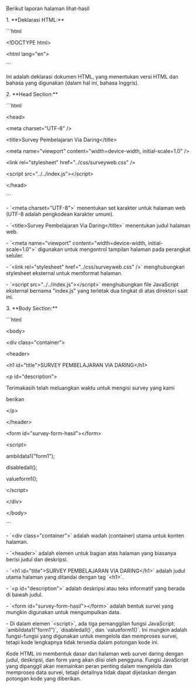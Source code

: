Berikut laporan halaman lihat-hasil

1\. \*\*Deklarasi HTML:\*\*

\`\`\`html

\<!DOCTYPE html\>

\<html lang=\"en\"\>

\`\`\`

Ini adalah deklarasi dokumen HTML, yang menentukan versi HTML dan bahasa
yang digunakan (dalam hal ini, bahasa Inggris).

2\. \*\*Head Section:\*\*

\`\`\`html

\<head\>

\<meta charset=\"UTF-8\" /\>

\<title\>Survey Pembelajaran Via Daring\</title\>

\<meta name=\"viewport\" content=\"width=device-width,
initial-scale=1.0\" /\>

\<link rel=\"stylesheet\" href=\"../css/surveyweb.css\" /\>

\<script src=\"../../index.js\"\>\</script\>

\</head\>

\`\`\`

\- \`\<meta charset=\"UTF-8\"\>\` menentukan set karakter untuk halaman
web (UTF-8 adalah pengkodean karakter umum).

\- \`\<title\>Survey Pembelajaran Via Daring\</title\>\` menentukan
judul halaman web.

\- \`\<meta name=\"viewport\" content=\"width=device-width,
initial-scale=1.0\"\>\` digunakan untuk mengontrol tampilan halaman pada
perangkat seluler.

\- \`\<link rel=\"stylesheet\" href=\"../css/surveyweb.css\" /\>\`
menghubungkan stylesheet eksternal untuk memformat halaman.

\- \`\<script src=\"../../index.js\"\>\</script\>\` menghubungkan file
JavaScript eksternal bernama \"index.js\" yang terletak dua tingkat di
atas direktori saat ini.

3\. \*\*Body Section:\*\*

\`\`\`html

\<body\>

\<div class=\"container\"\>

\<header\>

\<h1 id=\"title\"\>SURVEY PEMBELAJARAN VIA DARING\</h1\>

\<p id=\"description\"\>

Terimakasih telah meluangkan waktu untuk mengisi survey yang kami

berikan

\</p\>

\</header\>

\<form id=\"survey-form-hasil\"\>\</form\>

\<script\>

ambildata1(\"form1\");

disabledall();

valueform1();

\</script\>

\</div\>

\</body\>

\`\`\`

\- \`\<div class=\"container\"\>\` adalah wadah (container) utama untuk
konten halaman.

\- \`\<header\>\` adalah elemen untuk bagian atas halaman yang biasanya
berisi judul dan deskripsi.

\- \`\<h1 id=\"title\"\>SURVEY PEMBELAJARAN VIA DARING\</h1\>\` adalah
judul utama halaman yang ditandai dengan tag \`\<h1\>\`.

\- \`\<p id=\"description\"\>\` adalah deskripsi atau teks informatif
yang berada di bawah judul.

\- \`\<form id=\"survey-form-hasil\"\>\</form\>\` adalah bentuk survei
yang mungkin digunakan untuk mengumpulkan data.

\- Di dalam elemen \`\<script\>\`, ada tiga pemanggilan fungsi
JavaScript: \`ambildata1(\"form1\")\`, \`disabledall()\`, dan
\`valueform1()\`. Ini mungkin adalah fungsi-fungsi yang digunakan untuk
mengelola dan memproses survei, tetapi kode lengkapnya tidak tersedia
dalam potongan kode ini.

Kode HTML ini membentuk dasar dari halaman web survei daring dengan
judul, deskripsi, dan form yang akan diisi oleh pengguna. Fungsi
JavaScript yang dipanggil akan memainkan peran penting dalam mengelola
dan memproses data survei, tetapi detailnya tidak dapat dijelaskan
dengan potongan kode yang diberikan.
